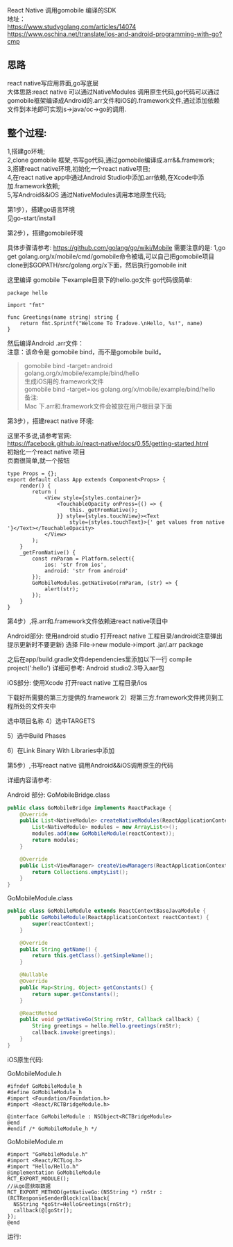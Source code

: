 
React Native 调用gomobile 编译的SDK  
地址：  
https://www.studygolang.com/articles/14074  
https://www.oschina.net/translate/ios-and-android-programming-with-go?cmp  
  
  
思路  
-----------  
react native写应用界面,go写底层   
大体思路:react native 可以通过NativeModules 调用原生代码,go代码可以通过gomobile框架编译成Android的.arr文件和iOS的.framework文件,通过添加依赖文件到本地即可实现js->java/oc->go的调用.  
  

整个过程:  
-----------
1,搭建go环境;  
2,clone gomobile 框架,书写go代码,通过gomobile编译成.arr&&.framework;  
3,搭建react native环境,初始化一个react native项目;  
4,在react native app中通过Android Studio中添加.arr依赖,在Xcode中添加.framework依赖;  
5,写Android&&iOS 通过NativeModules调用本地原生代码;  
   
    
第1步），搭建go语言环境  
见go-start/install  


第2步），搭建gomobile环境

具体步骤请参考:
https://github.com/golang/go/wiki/Mobile
需要注意的是:
1,go get golang.org/x/mobile/cmd/gomobile命令被墙,可以自己把gomobile项目clone到$GOPATH/src/golang.org/x下面，然后执行gomobile init

这里编译 gomobile 下example目录下的hello.go文件
go代码很简单:
```golang
package hello

import "fmt"

func Greetings(name string) string {
    return fmt.Sprintf("Welcome To Tradove.\nHello, %s!", name)
}
```
  
然后编译Android .arr文件：  
注意：该命令是 gomobile bind，而不是gomobile build。  
> gomobile bind -target=android golang.org/x/mobile/example/bind/hello  
生成iOS用的.framework文件  
> gomobile bind -target=ios golang.org/x/mobile/example/bind/hello  
备注:  
Mac 下.arr和.framework文件会被放在用户根目录下面  
  


第3步），搭建react native 环境:  

这里不多说,请参考官网:  
https://facebook.github.io/react-native/docs/0.55/getting-started.html  
初始化一个react native 项目  
页面很简单,就一个按钮  
```react
type Props = {};
export default class App extends Component<Props> {
    render() {
        return (
            <View style={styles.container}>
                <TouchableOpacity onPress={() => {
                    this._getFromNative();
                }} style={styles.touchView}><Text
                    style={styles.touchText}>{' get values from native '}</Text></TouchableOpacity>
            </View>
        );
    }
    _getFromNative() {
        const rnParam = Platform.select({
            ios: 'str from ios',
            android: 'str from android'
        });
        GoMobileModules.getNativeGo(rnParam, (str) => {
            alert(str);
        });
    }
}
```

  

第4步）,将.arr和.framework文件依赖进react native项目中

Android部分:
使用android studio 打开react native 工程目录/android(注意弹出提示更新时不要更新)
选择
File->new module->import .jar/.arr package

之后在app/build.gradle文件dependencies里添加以下一行
compile project(':hello')
详细可参考:
Android studio2.3导入aar包


iOS部分:
使用Xcode 打开react native 工程目录/ios

下载好所需要的第三方提供的.framework
2）将第三方.framework文件拷贝到工程所处的文件夹中

选中项目名称
4）选中TARGETS

5）选中Build Phases

6）在Link Binary With Libraries中添加



第5步）,书写react native 调用Android&&iOS调用原生的代码

详细内容请参考:

Android 部分:
GoMobileBridge.class
```java
public class GoMobileBridge implements ReactPackage {
    @Override
    public List<NativeModule> createNativeModules(ReactApplicationContext reactContext) {
        List<NativeModule> modules = new ArrayList<>();
        modules.add(new GoMobileModule(reactContext));
        return modules;
    }

    @Override
    public List<ViewManager> createViewManagers(ReactApplicationContext reactContext) {
        return Collections.emptyList();
    }
}
```
GoMobileModule.class
```java
public class GoMobileModule extends ReactContextBaseJavaModule {
    public GoMobileModule(ReactApplicationContext reactContext) {
        super(reactContext);
    }

    @Override
    public String getName() {
        return this.getClass().getSimpleName();
    }

    @Nullable
    @Override
    public Map<String, Object> getConstants() {
        return super.getConstants();
    }

    @ReactMethod
    public void getNativeGo(String rnStr, Callback callback) {
        String greetings = hello.Hello.greetings(rnStr);
        callback.invoke(greetings);
    }
}
```

iOS原生代码:

GoMobileModule.h
```objectc
#ifndef GoMobileModule_h
#define GoMobileModule_h
#import <Foundation/Foundation.h>
#import <React/RCTBridgeModule.h>

@interface GoMobileModule : NSObject<RCTBridgeModule>
@end
#endif /* GoMobileModule_h */
```
GoMobileModule.m
```objectc
#import "GoMobileModule.h"
#import <React/RCTLog.h>
#import "Hello/Hello.h"
@implementation GoMobileModule
RCT_EXPORT_MODULE();
//从go层获取数据
RCT_EXPORT_METHOD(getNativeGo:(NSString *) rnStr :(RCTResponseSenderBlock)callback{
  NSString *goStr=HelloGreetings(rnStr);
  callback(@[goStr]);
});
@end
```

运行:







